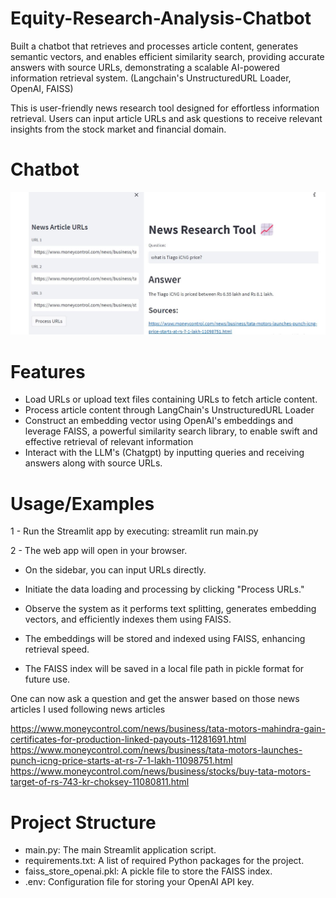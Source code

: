 # Equity-Research-Analysis-Chatbot
Built a chatbot that retrieves and processes article content, generates semantic vectors, and enables efficient similarity search, providing accurate answers with source URLs, demonstrating a scalable AI-powered information retrieval system. (Langchain's UnstructuredURL Loader, OpenAI, FAISS)

This is user-friendly news research tool designed for effortless information retrieval. Users can input article URLs and ask questions to receive relevant insights from the stock market and financial domain.

# Chatbot

![image](https://github.com/wasimhassanshah/Equity-Research-Analysis-Chatbot/blob/main/Financial_chatbot.JPG)


# Features

- Load URLs or upload text files containing URLs to fetch article content.
- Process article content through LangChain's UnstructuredURL Loader
- Construct an embedding vector using OpenAI's embeddings and leverage FAISS, a powerful similarity search library, to enable swift and effective retrieval of relevant information
- Interact with the LLM's (Chatgpt) by inputting queries and receiving answers along with source URLs.

# Usage/Examples
1 - Run the Streamlit app by executing:
streamlit run main.py

2 - The web app will open in your browser.

- On the sidebar, you can input URLs directly.

- Initiate the data loading and processing by clicking "Process URLs."

- Observe the system as it performs text splitting, generates embedding vectors, and efficiently indexes them using FAISS.

- The embeddings will be stored and indexed using FAISS, enhancing retrieval speed.

- The FAISS index will be saved in a local file path in pickle format for future use.

One can now ask a question and get the answer based on those news articles
  I used following news articles

https://www.moneycontrol.com/news/business/tata-motors-mahindra-gain-certificates-for-production-linked-payouts-11281691.html
https://www.moneycontrol.com/news/business/tata-motors-launches-punch-icng-price-starts-at-rs-7-1-lakh-11098751.html
https://www.moneycontrol.com/news/business/stocks/buy-tata-motors-target-of-rs-743-kr-choksey-11080811.html


# Project Structure
- main.py: The main Streamlit application script.
- requirements.txt: A list of required Python packages for the project.
- faiss_store_openai.pkl: A pickle file to store the FAISS index.
- .env: Configuration file for storing your OpenAI API key.

